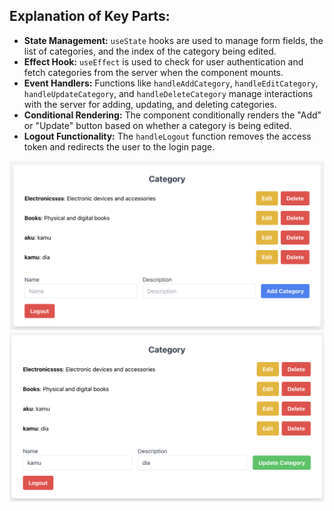 
## Explanation of Key Parts:
- **State Management:** `useState` hooks are used to manage form fields, the list of categories, and the index of the category being edited.
- **Effect Hook:** `useEffect` is used to check for user authentication and fetch categories from the server when the component mounts.
- **Event Handlers:** Functions like `handleAddCategory`, `handleEditCategory`, `handleUpdateCategory`, and `handleDeleteCategory` manage interactions with the server for adding, updating, and deleting categories.
- **Conditional Rendering:** The component conditionally renders the "Add" or "Update" button based on whether a category is being edited.
- **Logout Functionality:** The `handleLogout` function removes the access token and redirects the user to the login page.

![Screenshot](/src/Screenshot1.png)
![Screenshot](/src/Screenshot2.png)